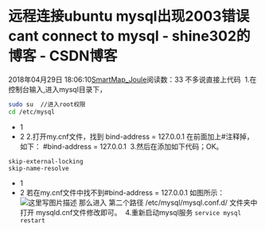 # 远程连接ubuntu mysql出现2003错误 cant connect to mysql - shine302的博客 - CSDN博客
2018年04月29日 18:06:10[SmartMap_Joule](https://me.csdn.net/shine302)阅读数：33
不多说直接上代码 
1.在控制台输入,进入mysql目录下，
```bash
sudo su  //进入root权限
cd /etc/mysql
```
- 1
- 2
2.打开my.cnf文件，找到 bind-address = 127.0.0.1 在前面加上#注释掉，如下：
#bind-address = 127.0.0.1 
3.然后在添加如下代码；OK。
```
skip-external-locking
skip-name-resolve
```
- 1
- 2
若在my.cnf文件中找不到#bind-address = 127.0.0.1 如图所示： 
![这里写图片描述](https://img-blog.csdn.net/20170308215708724?watermark/2/text/aHR0cDovL2Jsb2cuY3Nkbi5uZXQvcXFfMzIxNDQzNDE=/font/5a6L5L2T/fontsize/400/fill/I0JBQkFCMA==/dissolve/70/gravity/SouthEast)
那么进入 第二个路径 /etc/mysql/mysql.conf.d/ 文件夹中打开 mysqld.cnf文件修改即可。 
4.重新启动mysql服务
`service mysql restart`
